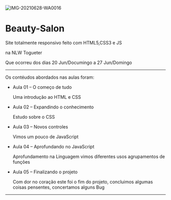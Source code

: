 ![IMG-20210628-WA0016](https://user-images.githubusercontent.com/82295321/123646992-16da4380-d7fe-11eb-8fbe-e87582a83059.jpg)

# Beauty-Salon

<p> Site totalmente responsivo feito com HTML5,CSS3 e JS  </p>
<p>na NLW Togueter </p>
<p> Que ocorreu dos dias  20 Jun/Documingo  a  27 Jun/Domingo</p>
<hr>
<p> Os contéudos abordados nas aulas  foram: </p>
<ul>
  <li>Aula 01 –  O começo de tudo </li>
    <p> Uma introdução ao HTML e CSS </p>
  
  <li>Aula 02 – Expandindo o conhecimento </li>
    <p> Estudo sobre o CSS </p>
     
  <li> Aula 03 – Novos controles
    <p> Vimos um pouco de JavaScript    </p>
     
  <li> Aula 04 – Aprofundando no JavaScript </li>
    <p> Aprofundamento na Linguagem vimos diferentes usos  agrupamentos de funções </p>
     
  <li> Aula 05 – Finalizando o projeto </li>
    </p> Com dor no coração  este foi o fim do projeto, concluimos algumas coisas pensentes, concertamos alguns Bug </p>
    
</ul>

<hr>


